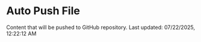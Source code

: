 # Auto Push File

Content that will be pushed to GitHub repository.
Last updated: 07/22/2025, 12:22:12 AM